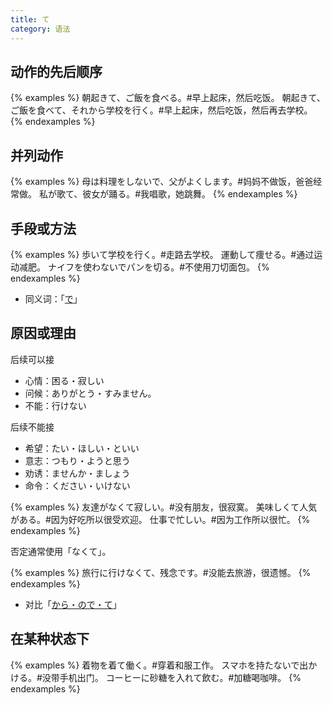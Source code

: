 ```yaml
---
title: て
category: 语法
---
```


## 动作的先后顺序

{% examples %}
朝起きて、ご飯を食べる。#早上起床，然后吃饭。
朝起きて、ご飯を食べて、それから学校を行く。#早上起床，然后吃饭，然后再去学校。
{% endexamples %}

## 并列动作

{% examples %}
母は料理をしないで、父がよくします。#妈妈不做饭，爸爸经常做。
私が歌て、彼女が踊る。#我唱歌，她跳舞。
{% endexamples %}

## 手段或方法

{% examples %}
歩いて学校を行く。#走路去学校。
運動して痩せる。#通过运动减肥。
ナイフを使わないでパンを切る。#不使用刀切面包。
{% endexamples %}

- 同义词：「[で](../de#手段或方法)」

## 原因或理由

后续可以接

- 心情：困る・寂しい
- 问候：ありがとう・すみません。
- 不能：行けない

后续不能接

- 希望：たい・ほしい・といい
- 意志：つもり・ようと思う
- 劝诱：ませんか・ましょう
- 命令：ください・いけない

{% examples %}
友達がなくて寂しい。#没有朋友，很寂寞。
美味しくて人気がある。#因为好吃所以很受欢迎。
仕事で忙しい。#因为工作所以很忙。
{% endexamples %}

否定通常使用「なくて」。

{% examples %}
旅行に行けなくて、残念です。#没能去旅游，很遗憾。
{% endexamples %}

- 对比「[から・ので・て](/grammar-diff/kara-node-te)」

## 在某种状态下

{% examples %}
着物を着て働く。#穿着和服工作。
スマホを持たないで出かける。#没带手机出门。
コーヒーに砂糖を入れて飲む。#加糖喝咖啡。
{% endexamples %}
